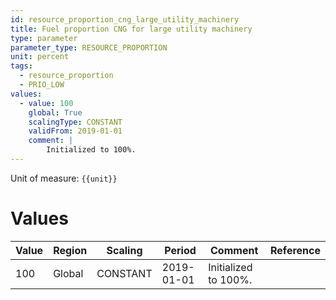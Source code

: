 ```yaml
---
id: resource_proportion_cng_large_utility_machinery
title: Fuel proportion CNG for large utility machinery
type: parameter
parameter_type: RESOURCE_PROPORTION
unit: percent
tags:
  - resource_proportion
  - PRIO_LOW
values:
  - value: 100
    global: True
    scalingType: CONSTANT
    validFrom: 2019-01-01
    comment: |
        Initialized to 100%.
---
```



Unit of measure: `{{unit}}`


# Values


| Value | Region | Scaling | Period | Comment | Reference |
|-------|--------|---------|--------|---------|-----------|
| 100 | Global | CONSTANT | 2019-01-01 | Initialized to 100%. |  |


